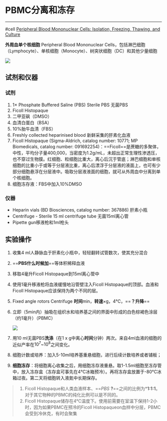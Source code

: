 # PBMC分离和冻存
---
#cell
[Peripheral Blood Mononuclear Cells: Isolation, Freezing, Thawing, and Culture](https://doi.org/10.1007/7651_2014_99)

**外周血单个核细胞** Peripheral Blood Mononuclear Cells，包括淋巴细胞（Lymphocyte）、单核细胞（Monocyte）、树突状细胞（DC）和其他少量细胞

![](attachments/pbmc_proportion.bmp)

## 试剂和仪器

### 试剂

1.  1× Phosphate Buffered Saline (PBS) Sterile PBS 无菌PBS
2.  Ficoll Histopaque
3.  二甲亚砜（DMSO）
4.  血清白蛋白（BSA）
5.  10%胎牛血清（FBS）
6.  Freshly collected heparinised blood 新鲜采集的肝素化血液
7.  Ficoll Histopaque (Sigma-Aldrich, catalog number: 10771; MP Biomedicals, catalog number: 091692254)：==Ficoll==是蔗糖的多聚体，中性，平均分子量400,000，当密度为1.2g/mL，未超出正常生理性渗透压，也不穿过生物膜。红细胞、粒细胞比重大，离心后沉于管底；淋巴细胞和单核细胞的比重小于或等于分层液比重，离心后漂浮于分层液的液面上，也可有少部分细胞悬浮在分层液中。吸取分层液液面的细胞，就可从外周血中分离到单个核细胞。
8.  细胞冻存液：FBS中加入10%DMSO

### 仪器

-   Heparin vials (BD Biosciences, catalog number: 367886) 肝素小瓶
-   Centrifuge - Sterile 15 ml centrifuge tube 无菌15ml离心管
-   Pipette gun移液枪和1ml枪头

## 实验操作

1.  收集4 ml人静脉血于肝素化小瓶中，轻轻翻转试管数次，使其充分混合

2.  ==**PBS什么时候加**==等体积稀释血液

3.  移取4毫升Ficoll Histopaque到15ml离心管中

4.  使用1毫升移液枪将血液缓慢地沿管壁注入Ficoll Histopaque的顶部。血液和Ficoll Histopaque应该保持为两个不同的层。

5.  Fixed angle rotors Centrifuge **时间**min，**转速**×g，4℃，==**？升降**==

6.  立即（5min内）抽吸在组织水和培养基之间的界面中形成的白色棕褐色涂层（约1毫升）（PBMC）

    ![](attachments/PBMCs.bmp)

7.  用10 ml无菌PBS**洗涤**（在1 x g中离心**时间**分钟）两次。来自4ml血液的细胞的近似产率在$10^7$\~$10^8$之间变化。

8.  细胞计数或培养：加入5-10ml培养基重悬细胞，进行后续计数培养或者铺板；

9.  **细胞冻存**：将细胞离心收集之后，用细胞冻存液重悬。取1-1.5ml细胞至冻存管中，放入冻存盒（冻存盒可事先在4℃冰箱预冷）。再将冻存盒放置于-80℃冰箱过夜。第二天将细胞转入液氮中长期保存。

> 1.  Ficoll Histopaque和人类血液样本、==*PBS* **?**==之间的比例为\***1:1:1**。对于其它物种的PBMC的纯化比例可以是不同的。
> 2.  Ficoll Histopaque储存在4°C温度下。使用前需要在室温下保持1-2小时，因为如果PBMC在预冷的Ficoll Histopaqueon血样中分层，PBMC会受到冷休克，有时会聚集
